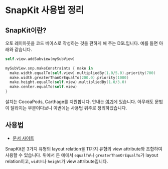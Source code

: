 # SnapKit 사용법 정리

## SnapKit이란?
오토 레이아웃을 코드 베이스로 작성하는 것을 편하게 해 주는 DSL입니다.
예를 들면 아래와 같습니다. 

```swift
self.view.addSubview(mySubView)
    
mySubView.snp.makeConstraints { make in
  make.width.equalTo(self.view).multipliedBy(1.0/5.0).priority(700)
  make.width.greaterThanOrEqualTo(200.0).priority(1000)
  make.height.equalTo(self.view).multipliedBy(1.0/3.0)
  make.center.equalTo(self.view)
}
```

설치는 CocoaPods, Carthage를 지원합니다. 안내는 [여기](https://github.com/SnapKit/SnapKit)에 있습니다. 아무래도 문법이 달라지는 부분이다보니 이번에는 사용법 위주로 정리하겠습니다.

## 사용법
 - [문서 사이트](http://snapkit.io/docs/)

SnapKit은 3가지 유형의 layout relation을 11가지 유형의 view attribute와 조합하여 사용할 수 있습니다. 위에서 든 예에서 `equalTo`나 `greaterThanOrEqualTo`가 layout relation이고, `width`나 `height`가 view attribute입니다.

